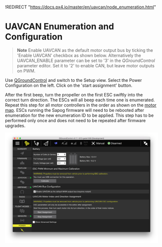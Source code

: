 !REDIRECT "https://docs.px4.io/master/en/uavcan/node_enumeration.html"

# UAVCAN Enumeration and Configuration

> **Note** Enable UAVCAN as the default motor output bus by ticking the 'Enable UAVCAN' checkbox as shown below. Alternatively the UAVCAN_ENABLE parameter can be set to '3' in the *QGroundControl* parameter editor. Set it to '2' to enable CAN, but leave motor outputs on PWM.

Use [QGroundControl](../qgc/README.md) and switch to the Setup view. Select the Power Configuration on the left. Click on the 'start assignment' button.

After the first beep, turn the propeller on the first ESC swiftly into the correct turn direction. The ESCs will all beep each time one is enumerated. Repeat this step for all motor controllers in the order as shown on the [motor map](../airframes/airframe_reference.md). ESCs running the Sapog firmware will need to be rebooted after enumeration for the new enumeration ID to be applied. This step has to be performed only once and does not need to be repeated after firmware upgrades.

![UAVCAN Enumeration Controls (bottom right of image)](../../assets/uavcan/uavcan_qgc_setup.png)
